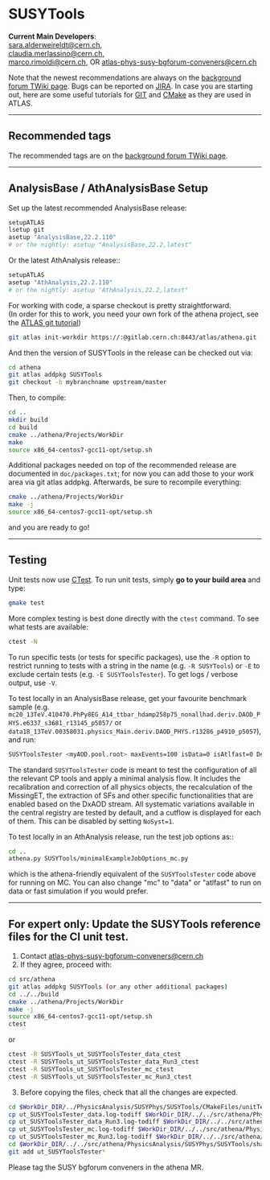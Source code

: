 SUSYTools
====================================
**Current Main Developers**:   
sara.alderweireldt@cern.ch,  
claudia.merlassino@cern.ch,  
marco.rimoldi@cern.ch,
OR atlas-phys-susy-bgforum-conveners@cern.ch    
  
Note that the newest recommendations are always on the [background forum TWiki page](https://twiki.cern.ch/twiki/bin/viewauth/AtlasProtected/BackgroundStudies).  Bugs can be reported on [JIRA](https://its.cern.ch/jira/projects/ATLSUSYBGF).  In case you are starting out, here are some useful tutorials for [GIT](https://twiki.cern.ch/twiki/bin/view/AtlasComputing/GitTutorial) and [CMake](https://twiki.cern.ch/twiki/bin/view/AtlasComputing/CMakeTestProjectInstructions) as they are used in ATLAS.

------------------------------------
Recommended tags
------------------------------------

The recommended tags are on the [background forum TWiki page](https://twiki.cern.ch/twiki/bin/viewauth/AtlasProtected/BackgroundStudies).

------------------------------------
AnalysisBase / AthAnalysisBase Setup
------------------------------------
Set up the latest recommended AnalysisBase release:
```bash
setupATLAS
lsetup git
asetup "AnalysisBase,22.2.110"
# or the nightly: asetup "AnalysisBase,22.2,latest"
```

Or the latest AthAnalysis release::

```bash
setupATLAS
asetup "AthAnalysis,22.2.110"
# or the nightly: asetup "AthAnalysis,22.2,latest"
```
  
For working with code, a sparse checkout is pretty straightforward.  
(In order for this to work, you need your own fork of the athena project, see the [ATLAS git tutorial](https://atlassoftwaredocs.web.cern.ch/gittutorial/gitlab-fork/))  

```bash
git atlas init-workdir https://:@gitlab.cern.ch:8443/atlas/athena.git
```

And then the version of SUSYTools in the release can be checked out via:  
```bash
cd athena
git atlas addpkg SUSYTools
git checkout -b mybranchname upstream/master
```

Then, to compile:  
```bash
cd ..
mkdir build
cd build
cmake ../athena/Projects/WorkDir
make
source x86_64-centos7-gcc11-opt/setup.sh
```

Additional packages needed on top of the recommended release are documented in `doc/packages.txt`; for now you can add those to your work area via git atlas addpkg.  Afterwards, be sure to recompile everything:  
```bash   
cmake ../athena/Projects/WorkDir
make -j
source x86_64-centos7-gcc11-opt/setup.sh
```

and you are ready to go!

------------------------------------
Testing
------------------------------------
Unit tests now use [CTest](https://cmake.org/Wiki/CMake/Testing_With_CTest).  To run unit tests, simply **go to your build area** and type:

```bash
gmake test
```

More complex testing is best done directly with the `ctest` command.  To see what tests are available:  
```bash
ctest -N
```

To run specific tests (or tests for specific packages), use the `-R` option to restrict running to tests with a string in the name (e.g. `-R SUSYTools`) or `-E` to exclude certain tests (e.g. `-E SUSYToolsTester`).  To get logs / verbose output, use `-V`.

To test locally in an AnalysisBase release, get your favourite benchmark sample (e.g. `mc20_13TeV.410470.PhPy8EG_A14_ttbar_hdamp258p75_nonallhad.deriv.DAOD_PHYS.e6337_s3681_r13145_p5057/` or `data18_13TeV.00358031.physics_Main.deriv.DAOD_PHYS.r13286_p4910_p5057`), and run:

```bash
SUSYToolsTester <myAOD.pool.root> maxEvents=100 isData=0 isAtlfast=0 Debug=0 NoSyst=0 2>&1 | tee log
```

The standard `SUSYToolsTester` code is meant to test the configuration of all the relevant CP tools and apply a minimal analysis flow. It includes the recalibration and correction of all physics objects, the recalculation of the MissingET, the extraction of SFs and other specific functionalities that are enabled based on the DxAOD stream. All systematic variations available in the central registry are tested by default, and a cutflow is displayed for each of them. This can be disabled by setting `NoSyst=1`.

To test locally in an AthAnalysis release, run the test job options as::

```bash
cd ..
athena.py SUSYTools/minimalExampleJobOptions_mc.py
```

which is the athena-friendly equivalent of the `SUSYToolsTester` code above for running on MC.  You can also change "mc" to "data" or "atlfast" to run on data or fast simulation if you would prefer.

------------------------------------------------------------------------
For expert only: Update the SUSYTools reference files for the CI unit test.
------------------------------------------------------------------------

1) Contact atlas-phys-susy-bgforum-conveners@cern.ch
2) If they agree, proceed with:
```bash
cd src/athena
git atlas addpkg SUSYTools (or any other additional packages)
cd ../../build
cmake ../athena/Projects/WorkDir
make -j
source x86_64-centos7-gcc11-opt/setup.sh
ctest 
```
or
```bash
ctest -R SUSYTools_ut_SUSYToolsTester_data_ctest
ctest -R SUSYTools_ut_SUSYToolsTester_data_Run3_ctest
ctest -R SUSYTools_ut_SUSYToolsTester_mc_ctest
ctest -R SUSYTools_ut_SUSYToolsTester_mc_Run3_ctest
```
3) Before copying the files, check that all the changes are expected.
```bash
cd $WorkDir_DIR/../PhysicsAnalysis/SUSYPhys/SUSYTools/CMakeFiles/unitTestRun/
cp ut_SUSYToolsTester_data.log-todiff $WorkDir_DIR/../../src/athena/PhysicsAnalysis/SUSYPhys/SUSYTools/share/ut_SUSYToolsTester_data.ref
cp ut_SUSYToolsTester_data_Run3.log-todiff $WorkDir_DIR/../../src/athena/PhysicsAnalysis/SUSYPhys/SUSYTools/share/ut_SUSYToolsTester_data_Run3.ref
cp ut_SUSYToolsTester_mc.log-todiff $WorkDir_DIR/../../src/athena/PhysicsAnalysis/SUSYPhys/SUSYTools/share/ut_SUSYToolsTester_mc.ref
cp ut_SUSYToolsTester_mc_Run3.log-todiff $WorkDir_DIR/../../src/athena/PhysicsAnalysis/SUSYPhys/SUSYTools/share/ut_SUSYToolsTester_mc_Run3.ref
cd $WorkDir_DIR/../../src/athena/PhysicsAnalysis/SUSYPhys/SUSYTools/share/
git add ut_SUSYToolsTester*
```
Please tag the SUSY bgforum conveners in the athena MR.